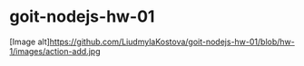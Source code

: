 # goit-nodejs-hw-01


[Image alt]https://github.com/LiudmylaKostova/goit-nodejs-hw-01/blob/hw-1/images/action-add.jpg
